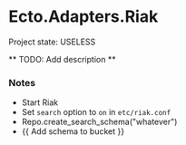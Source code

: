 # Ecto.Adapters.Riak

Project state: USELESS

** TODO: Add description **


### Notes

* Start Riak
* Set `search` option to `on` in `etc/riak.conf`
* Repo.create_search_schema("whatever")
* {{ Add schema to bucket }}
